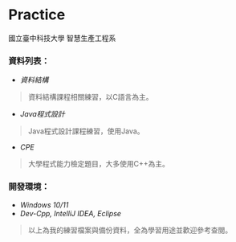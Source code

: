 # Practice

國立臺中科技大學 智慧生產工程系  

### 資料列表：
+ *資料結構*
> 資料結構課程相關練習，以C語言為主。
+ *Java程式設計*  
> Java程式設計課程練習，使用Java。
+ *CPE*
> 大學程式能力檢定題目，大多使用C++為主。

### 開發環境：
+ *Windows 10/11*
+ *Dev-Cpp, IntelliJ IDEA, Eclipse*

> 以上為我的練習檔案與備份資料，全為學習用途並歡迎參考查閱。
